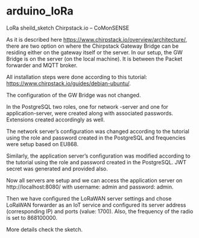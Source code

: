 # arduino_loRa
LoRa sheild_sketch
Chirpstack.io – CoMonSENSE

As it is described here https://www.chirpstack.io/overview/architecture/, there are two option on where the Chirpstack Gateway Bridge can be residing either on the gateway itself or the server. In our setup, the GW Bridge is on the server (on the local machine). It is between the Packet forwarder and MQTT broker. 

All installation steps were done according to this tutorial: https://www.chirpstack.io/guides/debian-ubuntu/.

The configuration of the GW Bridge was not changed.

In the PostgreSQL two roles, one for network -server and one for application-server, were created along with associated passwords. Extensions created accordingly as well. 

The network server’s configuration was changed according to the tutorial using the role and password created in the PostgreSQL and frequencies were setup based on EU868.

Similarly, the application server’s configuration was modified according to the tutorial using the role and password created in the PostgreSQL. JWT secret was generated and provided also.

Now all servers are setup and we can access the application server on http://localhost:8080/ with username: admin and password: admin.

Then we have configured the LoRaWAN server settings and chose LoRaWAN forwarder as an IoT service and configured its server address (corresponding IP) and ports (value: 1700). Also, the frequency of the radio is set to 868100000.

More details check the sketch.

